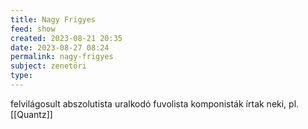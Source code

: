```yaml
---
title: Nagy Frigyes
feed: show
created: 2023-08-21 20:35
date: 2023-08-27 08:24
permalink: nagy-frigyes
subject: zenetöri
type: 
---
```


felvilágosult abszolutista uralkodó
fuvolista
komponisták írtak neki, pl. [[Quantz]]